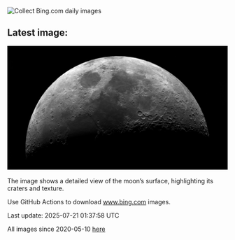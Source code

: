 ![Collect Bing.com daily images](https://github.com/counter2015/bing-daily-images/workflows/Collect%20Bing.com%20daily%20images/badge.svg)
## Latest image:
![](images/BigMoon.jpg)

The image shows a detailed view of the moon’s surface, highlighting its craters and texture.

Use GitHub Actions to download www.bing.com images.

Last update: 2025-07-21 01:37:58 UTC

All images since 2020-05-10 [here](https://github.com/counter2015/bing-daily-images/tree/master/images)
